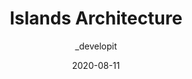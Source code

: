 ---
author: _developit
date: 2020-08-11
permalink: false
tags:
  - architecture
  - html
  - concepts
target_url: https://jasonformat.com/islands-architecture/
title: Islands Architecture
---